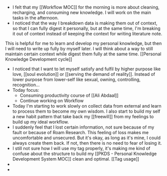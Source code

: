 - I felt that my [[Workflow MOC]] for the morning is more about cleaning, recharging, and consuming new knowledge. I will work on the main tasks in the afternoon.
- I noticed that the way I breakdown data is making them out of context, so that I can fully digest it personally, but at the same time, I'm breaking it out of context instead of keeping the context for writing literature note. 

This is helpful for me to learn and develop my personal knowledge, but then I will need to write up fully by myself later. I will think about a way to still maintain certain context while digest them fully at the same time. [[Personal Knowledge Development cycle]]
- I noticed that I want to let myself satisfy and fulfil by higher purpose like love, [[soul evolution]] or [[serving the demand of reality]]. Instead of lower purpose from lower-self like sexual, owning, controlling, recognition...
- Today focus:
    - Consuming productivity course of [[Ali Abdaal]]
    - Continue working on Workflow
- Today I'm starting to work slowly on collect data from external and learn to process them to become my own wisdom. I also start to build my self a new habit pattern that take back my [[freewill]] from my feelings to build up my ideal workflow.
- I suddenly feel that I lost certain information, not sure because of my fault or because of Roam Research. This feeling of loss makes me uncomfortable and unsecured. But it's okay,  as long as it's mine, I could always create them back. If not, then there is no need to fear of losing it.
- I still not sure how I will use my tag properly, it's making me kind of confuse about the structure to build my [[PKDS - Personal Knowledge Development System MOC]] clean and optimal. [[Tag usage]]
- 
- 
